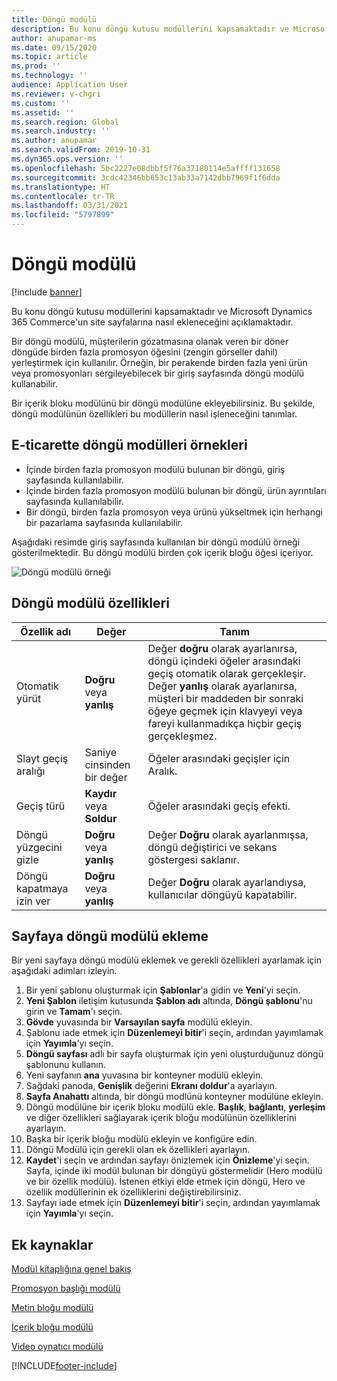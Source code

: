 ```yaml
---
title: Döngü modülü
description: Bu konu döngü kutusu modüllerini kapsamaktadır ve Microsoft Dynamics 365 Commerce'un site sayfalarına nasıl ekleneceğini açıklamaktadır.
author: anupamar-ms
ms.date: 09/15/2020
ms.topic: article
ms.prod: ''
ms.technology: ''
audience: Application User
ms.reviewer: v-chgri
ms.custom: ''
ms.assetid: ''
ms.search.region: Global
ms.search.industry: ''
ms.author: anupamar
ms.search.validFrom: 2019-10-31
ms.dyn365.ops.version: ''
ms.openlocfilehash: 5bc2227e08dbbf5f76a37180114e5affff131658
ms.sourcegitcommit: 3cdc42346bb653c13ab33a7142dbb7969f1f6dda
ms.translationtype: HT
ms.contentlocale: tr-TR
ms.lasthandoff: 03/31/2021
ms.locfileid: "5797899"
---
```

# <a name="carousel-module"></a>Döngü modülü

[!include [banner](includes/banner.md)]

Bu konu döngü kutusu modüllerini kapsamaktadır ve Microsoft Dynamics 365 Commerce'un site sayfalarına nasıl ekleneceğini açıklamaktadır.

Bir döngü modülü, müşterilerin gözatmasına olanak veren bir döner döngüde birden fazla promosyon öğesini (zengin görseller dahil) yerleştirmek için kullanılır. Örneğin, bir perakende birden fazla yeni ürün veya promosyonları sergileyebilecek bir giriş sayfasında döngü modülü kullanabilir.

Bir içerik bloku modülünü bir döngü modülüne ekleyebilirsiniz. Bu şekilde, döngü modülünün özellikleri bu modüllerin nasıl işleneceğini tanımlar.

## <a name="examples-of-carousel-modules-in-e-commerce"></a>E-ticarette döngü modülleri örnekleri

- İçinde birden fazla promosyon modülü bulunan bir döngü, giriş sayfasında kullanılabilir.
- İçinde birden fazla promosyon modülü bulunan bir döngü, ürün ayrıntıları sayfasında kullanılabilir.
- Bir döngü, birden fazla promosyon veya ürünü yükseltmek için herhangi bir pazarlama sayfasında kullanılabilir.

Aşağıdaki resimde giriş sayfasında kullanılan bir döngü modülü örneği gösterilmektedir. Bu döngü modülü birden çok içerik bloğu öğesi içeriyor.

![Döngü modülü örneği](./media/Hero.PNG)

## <a name="carousel-module-properties"></a>Döngü modülü özellikleri

| Özellik adı             | Değer                 | Tanım |
|---------------------------|-----------------------|-------------|
| Otomatik yürüt                  | **Doğru** veya **yanlış** | Değer **doğru** olarak ayarlanırsa, döngü içindeki öğeler arasındaki geçiş otomatik olarak gerçekleşir. Değer **yanlış** olarak ayarlanırsa, müşteri bir maddeden bir sonraki öğeye geçmek için klavyeyi veya fareyi kullanmadıkça hiçbir geçiş gerçekleşmez. |
| Slayt geçiş aralığı | Saniye cinsinden bir değer    | Öğeler arasındaki geçişler için Aralık. |
| Geçiş türü           | **Kaydır** veya **Soldur** | Öğeler arasındaki geçiş efekti. |
| Döngü yüzgecini gizle     | **Doğru** veya **yanlış** | Değer **Doğru** olarak ayarlanmışsa, döngü değiştirici ve sekans göstergesi saklanır. |
| Döngü kapatmaya izin ver    | **Doğru** veya **yanlış** | Değer **Doğru** olarak ayarlandıysa, kullanıcılar döngüyü kapatabilir. |

## <a name="add-a-carousel-module-to-a-page"></a>Sayfaya döngü modülü ekleme

Bir yeni sayfaya döngü modülü eklemek ve gerekli özellikleri ayarlamak için aşağıdaki adımları izleyin.

1. Bir yeni şablonu oluşturmak için **Şablonlar**'a gidin ve **Yeni**'yi seçin.
1. **Yeni Şablon** iletişim kutusunda **Şablon adı** altında, **Döngü şablonu**'nu girin ve **Tamam**'ı seçin.
1. **Gövde** yuvasında bir **Varsayılan sayfa** modülü ekleyin.
1. Şablonu iade etmek için **Düzenlemeyi bitir**'i seçin, ardından yayımlamak için **Yayımla**'yı seçin.  
1. **Döngü sayfası** adlı bir sayfa oluşturmak için yeni oluşturduğunuz döngü şablonunu kullanın.
1. Yeni sayfanın **ana** yuvasına bir konteyner modülü ekleyin. 
1. Sağdaki panoda, **Genişlik** değerini **Ekranı doldur**'a ayarlayın.
1. **Sayfa Anahattı** altında, bir döngü modlünü konteyner modülüne ekleyin.
1. Döngü modülüne bir içerik bloku modülü ekle. **Başlık**, **bağlantı**, **yerleşim** ve diğer özellikleri sağlayarak içerik bloğu modülünün özelliklerini ayarlayın.
1. Başka bir içerik bloğu modülü ekleyin ve konfigüre edin.
1. Döngü Modülü için gerekli olan ek özellikleri ayarlayın.
1. **Kaydet**'i seçin ve ardından sayfayı önizlemek için **Önizleme**'yi seçin. Sayfa, içinde iki modül bulunan bir döngüyü göstermelidir (Hero modülü ve bir özellik modülü). İstenen etkiyi elde etmek için döngü, Hero ve özellik modüllerinin ek özelliklerini değiştirebilirsiniz.
1. Sayfayı iade etmek için **Düzenlemeyi bitir**'i seçin, ardından yayımlamak için **Yayımla**'yı seçin.

## <a name="additional-resources"></a>Ek kaynaklar

[Modül kitaplığına genel bakış](starter-kit-overview.md)

[Promosyon başlığı modülü](add-alert.md)

[Metin bloğu modülü](add-content-rich-block.md)

[İçerik bloğu modülü](add-hero-module.md)

[Video oynatıcı modülü](add-video-player.md)


[!INCLUDE[footer-include](../includes/footer-banner.md)]